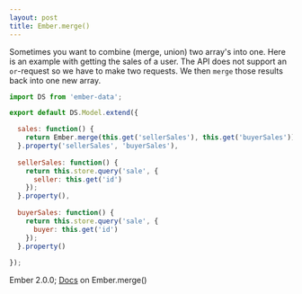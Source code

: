 ```yaml
---
layout: post
title: Ember.merge()
---
```


Sometimes you want to combine (merge, union) two array's into one. Here is an example with getting the sales of a user. The API does not support an `or`-request so we have to make two requests. We then `merge` those results back into one new array.

```js
import DS from 'ember-data';

export default DS.Model.extend({

  sales: function() {
    return Ember.merge(this.get('sellerSales'), this.get('buyerSales'));
  }.property('sellerSales', 'buyerSales'),
  
  sellerSales: function() {
    return this.store.query('sale', {
      seller: this.get('id')
    });
  }.property(),
  
  buyerSales: function() {
    return this.store.query('sale', {
      buyer: this.get('id')
    });
  }.property()
  
});
```

Ember 2.0.0; [Docs](http://emberjs.com/api/#method_merge) on Ember.merge()

